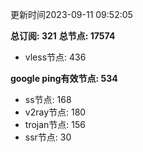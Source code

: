 更新时间2023-09-11 09:52:05

**总订阅: 321**
**总节点: 17574**
- vless节点: 436

**google ping有效节点: 534**
- ss节点: 168
- v2ray节点: 180
- trojan节点: 156
- ssr节点: 30
